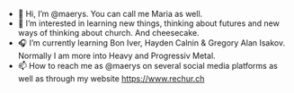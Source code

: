 - 👋 Hi, I’m @maerys. You can call me Maria as well. 
- 👀 I’m interested in learning new things, thinking about futures and new ways of thinking about church. And cheesecake. 
- 🎧 I’m currently learning Bon Iver, Hayden Calnin & Gregory Alan Isakov. Normally I am more into Heavy and Progressiv Metal. 
- 📫 How to reach me as @maerys on several social media platforms as well as through my website https://www.rechur.ch

<!---
maerys/maerys is a ✨ special ✨ repository because its `README.md` (this file) appears on your GitHub profile.
You can click the Preview link to take a look at your changes.
--->
